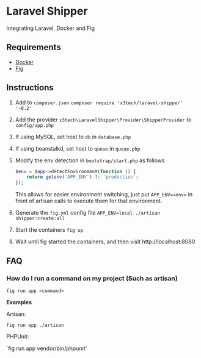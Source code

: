 # Laravel Shipper

Integrating Laravel, Docker and Fig

## Requirements

* [Docker](https://docker.com/)
* [Fig](http://www.fig.sh/)

## Instructions

1. Add to `composer.json`
   `composer require 'x3tech/laravel-shipper' '~0.2'`
2. Add the provider
   `x3tech\LaravelShipper\Provider\ShipperProvider` to `config/app.php`
3. If using MySQL, set host to `db` in `database.php`
4. If using beanstalkd, set host to `queue` in `queue.php`
5. Modify the env detection in `bootstrap/start.php` as follows

   ```php
   $env = $app->detectEnvironment(function () {
       return getenv('APP_ENV') ?: 'production';
   });
   ```

   This allows for easier environment switching, just put `APP_ENV=<env>` in front
   of artisan calls to execute them for that environment.
6. Generate the `fig.yml` config file
   `APP_ENV=local ./artisan shipper:create:all`
7. Start the containers
   `fig up`
8. Wait until fig started the containers, and then visit http://localhost:8080

## FAQ

### How do I run a command on my project (Such as artisan)

`fig run app <command>`

**Examples**

Artisan:

`fig run app ./artisan`

PHPUnit:

`fig run app vendor/bin/phpunit'

